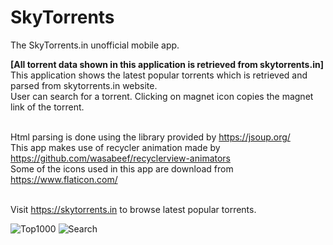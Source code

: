 # SkyTorrents
The SkyTorrents.in unofficial mobile app.

<b>[All torrent data shown in this application is retrieved from skytorrents.in]</b><br/>
This application shows the latest popular torrents which is retrieved and parsed from skytorrents.in website.<br/>
User can search for a torrent. Clicking on magnet icon copies the magnet link of the torrent.<br/><br/>

Html parsing is done using the library provided by https://jsoup.org/<br/>
This app makes use of recycler animation made by https://github.com/wasabeef/recyclerview-animators<br/>
Some of the icons used in this app are download from https://www.flaticon.com/<br/><br/>

Visit https://skytorrents.in to browse latest popular torrents.

![Top1000](https://i.imgur.com/7xbqw8H.png) ![Search](https://i.imgur.com/kB1oYzm.png)


